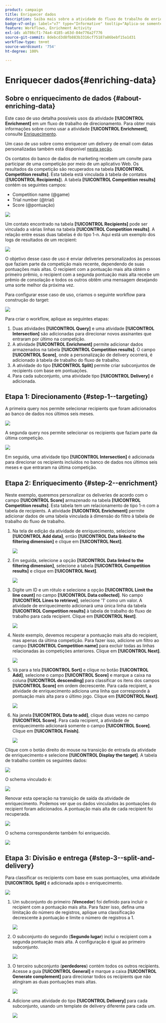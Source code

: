 ```yaml
---
product: campaign
title: Enriquecer dados
description: Saiba mais sobre a atividade do fluxo de trabalho de enriquecimento
badge-v7-only: label="v7" type="Informative" tooltip="Aplica-se somente ao Campaign Classic v7"
feature: Workflows, Enrichment Activity
exl-id: ab786cf1-74a4-4185-a63d-84e776a2f776
source-git-commit: 8debcd3d8fb883b3316cf75187a86bebf15a1d31
workflow-type: tm+mt
source-wordcount: '754'
ht-degree: 100%

---
```


# Enriquecer dados{#enriching-data}



## Sobre o enriquecimento de dados {#about-enriching-data}

Este caso de uso detalha possíveis usos da atividade **[!UICONTROL Enrichment]** em um fluxo de trabalho de direcionamento. Para obter mais informações sobre como usar a atividade **[!UICONTROL Enrichment]**, consulte [Enriquecimento](enrichment.md).

Um caso de uso sobre como enriquecer um delivery de email com datas personalizadas também está disponível [nesta seção](email-enrichment-with-custom-date-fields.md).

Os contatos do banco de dados de marketing recebem um convite para participar de uma competição por meio de um aplicativo Web. Os resultados da competição são recuperados na tabela **[!UICONTROL Competition results]**. Esta tabela está vinculada à tabela de contatos (**[!UICONTROL Recipients]**). A tabela **[!UICONTROL Competition results]** contém os seguintes campos:

* Competition name (@game)
* Trial number (@trial)
* Score (@pontuação)

![](assets/uc1_enrich_1.png)

Um contato encontrado na tabela **[!UICONTROL Recipients]** pode ser vinculado a várias linhas na tabela **[!UICONTROL Competition results]**. A relação entre essas duas tabelas é do tipo 1-n. Aqui está um exemplo dos logs de resultados de um recipient:

![](assets/uc1_enrich_2.png)

O objetivo desse caso de uso é enviar deliveries personalizados às pessoas que faziam parte da competição mais recente, dependendo de suas pontuações mais altas. O recipient com a pontuação mais alta obtém o primeiro prêmio, o recipient com a segunda pontuação mais alta recebe um prêmio de consolação e todos os outros obtêm uma mensagem desejando uma sorte melhor da próxima vez.

Para configurar esse caso de uso, criamos o seguinte workflow para construção do target:

![](assets/uc1_enrich_3.png)

Para criar o workflow, aplique as seguintes etapas:

1. Duas atividades **[!UICONTROL Query]** e uma atividade **[!UICONTROL Intersection]** são adicionadas para direcionar novos assinantes que entraram por último na competição.
1. A atividade **[!UICONTROL Enrichment]** permite adicionar dados armazenados na tabela **[!UICONTROL Competition results]**. O campo **[!UICONTROL Score]**, onde a personalização de delivery ocorrerá, é adicionado à tabela de trabalho do fluxo de trabalho.
1. A atividade do tipo **[!UICONTROL Split]** permite criar subconjuntos de recipients com base em pontuações.
1. Para cada subconjunto, uma atividade tipo **[!UICONTROL Delivery]** é adicionada.

## Etapa 1: Direcionamento {#step-1--targeting}

A primeira query nos permite selecionar recipients que foram adicionados ao banco de dados nos últimos seis meses.

![](assets/uc1_enrich_4.png)

A segunda query nos permite selecionar os recipients que faziam parte da última competição.

![](assets/uc1_enrich_5.png)

Em seguida, uma atividade tipo **[!UICONTROL Intersection]** é adicionada para direcionar os recipients incluídos no banco de dados nos últimos seis meses e que entraram na última competição.

## Etapa 2: Enriquecimento {#step-2--enrichment}

Neste exemplo, queremos personalizar os deliveries de acordo com o campo **[!UICONTROL Score]** armazenado na tabela **[!UICONTROL Competition results]**. Esta tabela tem um relacionamento de tipo 1-n com a tabela de recipients. A atividade **[!UICONTROL Enrichment]** permite adicionar dados de uma tabela vinculada à dimensão do filtro à tabela de trabalho do fluxo de trabalho.

1. Na tela de edição da atividade de enriquecimento, selecione **[!UICONTROL Add data]**, então **[!UICONTROL Data linked to the filtering dimension]** e clique em **[!UICONTROL Next]**.

   ![](assets/uc1_enrich_6.png)

1. Em seguida, selecione a opção **[!UICONTROL Data linked to the filtering dimension]**, selecione a tabela **[!UICONTROL Competition results]** e clique em **[!UICONTROL Next]**.

   ![](assets/uc1_enrich_7.png)

1. Digite um ID e um rótulo e selecione a opção **[!UICONTROL Limit the line count]** no campo **[!UICONTROL Data collected]**. No campo **[!UICONTROL Lines to retrieve]**, selecione &#39;1&#39; como um valor. A atividade de enriquecimento adicionará uma única linha da tabela **[!UICONTROL Competition results]** à tabela de trabalho do fluxo de trabalho para cada recipient. Clique em **[!UICONTROL Next]**.

   ![](assets/uc1_enrich_8.png)

1. Neste exemplo, devemos recuperar a pontuação mais alta do recipient, mas apenas da última competição. Para fazer isso, adicione um filtro ao campo **[!UICONTROL Competition name]** para excluir todas as linhas relacionadas às competições anteriores. Clique em **[!UICONTROL Next]**.

   ![](assets/uc1_enrich_9.png)

1. Vá para a tela **[!UICONTROL Sort]** e clique no botão **[!UICONTROL Add]**, selecione o campo **[!UICONTROL Score]** e marque a caixa na coluna **[!UICONTROL descending]** para classificar os itens dos campos **[!UICONTROL Score]** em ordem decrescente. Para cada recipient, a atividade de enriquecimento adiciona uma linha que corresponde à pontuação mais alta para o último jogo. Clique em **[!UICONTROL Next]**.

   ![](assets/uc1_enrich_10.png)

1. Na janela **[!UICONTROL Data to add]**, clique duas vezes no campo **[!UICONTROL Score]**. Para cada recipient, a atividade de enriquecimento adicionará somente o campo **[!UICONTROL Score]**. Clique em **[!UICONTROL Finish]**.

   ![](assets/uc1_enrich_11.png)

Clique com o botão direito do mouse na transição de entrada da atividade de enriquecimento e selecione **[!UICONTROL Display the target]**. A tabela de trabalho contém os seguintes dados:

![](assets/uc1_enrich_13.png)

O schema vinculado é:

![](assets/uc1_enrich_15.png)

Renovar esta operação na transição de saída da atividade de enriquecimento. Podemos ver que os dados vinculados às pontuações do recipient foram adicionados. A pontuação mais alta de cada recipient foi recuperada.

![](assets/uc1_enrich_12.png)

O schema correspondente também foi enriquecido.

![](assets/uc1_enrich_14.png)

## Etapa 3: Divisão e entrega {#step-3--split-and-delivery}

Para classificar os recipients com base em suas pontuações, uma atividade **[!UICONTROL Split]** é adicionada após o enriquecimento.

![](assets/uc1_enrich_18.png)

1. Um subconjunto do primeiro (**Vencedor**) foi definido para incluir o recipient com a pontuação mais alta. Para fazer isso, defina uma limitação do número de registros, aplique uma classificação decrescente à pontuação e limite o número de registros a 1.

   ![](assets/uc1_enrich_16.png)

1. O subconjunto do segundo (**Segundo lugar**) inclui o recipient com a segunda pontuação mais alta. A configuração é igual ao primeiro subconjunto.

   ![](assets/uc1_enrich_17.png)

1. O terceiro subconjunto (**perdedores**) contém todos os outros recipients. Acesse a guia **[!UICONTROL General]** e marque a caixa **[!UICONTROL Generate complement]** para direcionar todos os recipients que não atingiram as duas pontuações mais altas.

   ![](assets/uc1_enrich_19.png)

1. Adicione uma atividade do tipo **[!UICONTROL Delivery]** para cada subconjunto, usando um template de delivery diferente para cada um.

   ![](assets/uc1_enrich_20.png)

